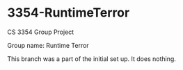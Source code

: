# 3354-RuntimeTerror
CS 3354 Group Project

Group name: Runtime Terror

This branch was a part of the initial set up. It does nothing.

